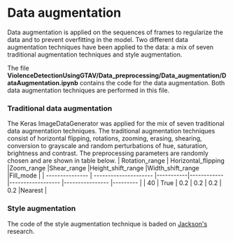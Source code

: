 # Data augmentation

Data augmentation is applied on the sequences of frames to regularize the data and to prevent overfitting in the model. Two different data augmentation techniques have been applied to the data: a mix of seven traditional augmentation techniques and style augmentation. 

The file **ViolenceDetectionUsingGTAV/Data_preprocessing/Data_augmentation/DataAugmentation.ipynb** contains the code for the data augmentation. Both data augmentation techniques are performed in this file.

### Traditional data augmentation
The Keras ImageDataGenerator was applied for the mix of seven traditional data augmentation techniques. The traditional augmentation techniques consist of horizontal flipping, rotations, zooming, erasing, shearing, conversion to grayscale and random perturbations of hue, saturation, brightness and contrast. The preprocessing parameters are randomly chosen and are shown in table below.
| Rotation_range  | Horizontal_flipping   |Zoom_range |Shear_range  |Height_shift_range |Width_shift_range  |Fill_mode  |
| --------------- | --------------------- |-----------|------------ |------------------ |----------------   |---------  |
| 40              | True                  | 0.2        | 0.2        | 0.2               | 0.2               |Nearest    |


### Style augmentation
The code of the style augmentation technique is baded on [Jackson's](https://www.semanticscholar.org/paper/Style-Augmentation%3A-Data-Augmentation-via-Style-Jackson-Abarghouei/a34b1a2cb44cbf647fb64dc9de4c128834bd4cef) research.

